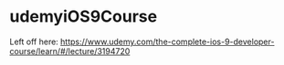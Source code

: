 # udemyiOS9Course

Left off here:
https://www.udemy.com/the-complete-ios-9-developer-course/learn/#/lecture/3194720


